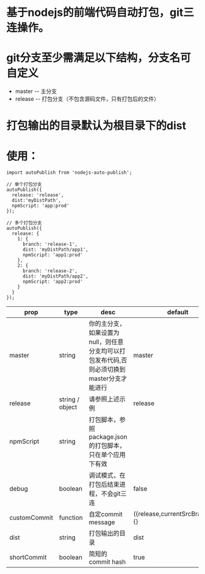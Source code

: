 # 基于nodejs的前端代码自动打包，git三连操作。
# git分支至少需满足以下结构，分支名可自定义<!-- TOC -->
* master  -- 主分支
* release -- 打包分支（不包含源码文件，只有打包后的文件）
<!-- TOC -->
# 打包输出的目录默认为根目录下的dist
# 使用：
```
import autoPublish from 'nodejs-auto-publish';

// 单个打包分支
autoPublish({
  release: 'release',
  dist:'myDistPath',
  npmScript: 'app:prod'
});

// 多个打包分支
autoPublish({
  release: {
    1: {
      branch: 'release-1',
      dist: 'myDistPath/app1',
      npmScript: 'app1:prod'
    },
    2: {
      branch: 'release-2',
      dist: 'myDistPath/app2',
      npmScript: 'app2:prod'
    }
  }
});
```

| prop         | type            | desc                                               | default          |
|--------------|-----------------|----------------------------------------------------|------------------|
| master       | string          | 你的主分支，如果设置为null，则任意分支均可以打包发布代码,否则必须切换到master分支才能进行 | master           |
| release      | string / object | 请参照上述示例                                            | release          |
| npmScript    | string          | 打包脚本，参照package.json的打包脚本，只在单个应用下有效                 |                  |
| debug        | boolean         | 调试模式，在打包后结束进程，不会git三连                              | false            |
| customCommit | function        | 自定commit message                                   | ({release,currentSrcBranch})=>{} |
| dist         | string          | 打包输出的目录                                            | dist             |
| shortCommit        | boolean         | 简短的commit hash                                     | true             |
